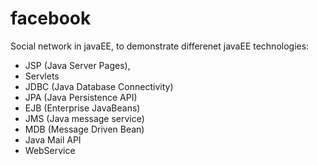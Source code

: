 facebook
========

Social network in javaEE, to demonstrate differenet javaEE technologies:

* JSP (Java Server Pages),
* Servlets
* JDBC (Java Database Connectivity)
* JPA (Java Persistence API)
* EJB (Enterprise JavaBeans)
* JMS (Java message service)
* MDB (Message Driven Bean)
* Java Mail API
* WebService
